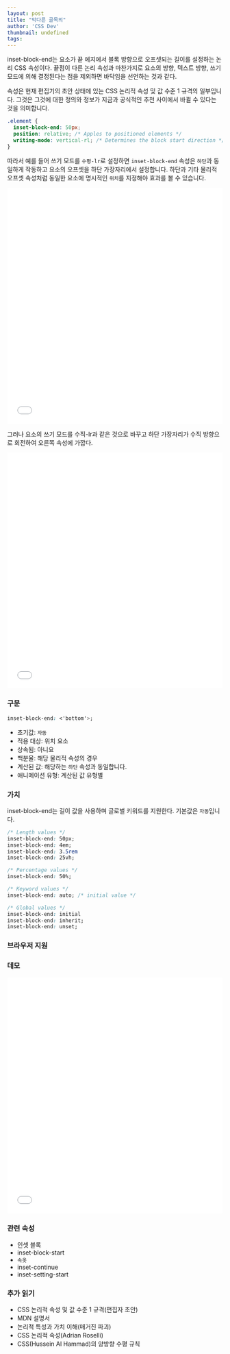 ```yaml
---
layout: post
title: "막다른 골목의"
author: 'CSS Dev'
thumbnail: undefined
tags: 
---
```



inset-block-end는 요소가 끝 에지에서 블록 방향으로 오프셋되는 길이를 설정하는 논리 CSS 속성이다. 끝점이 다른 논리 속성과 마찬가지로 요소의 방향, 텍스트 방향, 쓰기 모드에 의해 결정된다는 점을 제외하면 바닥임을 선언하는 것과 같다.

속성은 현재 편집기의 초안 상태에 있는 CSS 논리적 속성 및 값 수준 1 규격의 일부입니다. 그것은 그것에 대한 정의와 정보가 지금과 공식적인 추천 사이에서 바뀔 수 있다는 것을 의미합니다.

```css
.element {
  inset-block-end: 50px;
  position: relative; /* Apples to positioned elements */
  writing-mode: vertical-rl; /* Determines the block start direction */
} 

```

따라서 예를 들어 쓰기 모드를 `수평-lr`로 설정하면 `inset-block-end` 속성은 `하단`과 동일하게 작동하고 요소의 오프셋을 하단 가장자리에서 설정합니다. 하단과 기타 물리적 오프셋 속성처럼 동일한 요소에 명시적인 `위치`를 지정해야 효과를 볼 수 있습니다.

<div class="wp-block-cp-codepen-gutenberg-embed-block cp_embed_wrapper resizable" style="height: 550px;"><iframe id="cp_embed_qBNBpWY" src="//codepen.io/anon/embed/qBNBpWY?height=550&amp;theme-id=1&amp;slug-hash=qBNBpWY&amp;default-tab=result" height="550" scrolling="no" frameborder="0" allowfullscreen="" allowpaymentrequest="" name="CodePen Embed qBNBpWY" title="CodePen Embed qBNBpWY" class="cp_embed_iframe" style="width: 100%; overflow: hidden; height: 100%;">CodePen Embed Fallback</iframe><div class="win-size-grip" style="touch-action: none;"></div></div>

그러나 요소의 쓰기 모드를 수직-lr과 같은 것으로 바꾸고 하단 가장자리가 수직 방향으로 회전하여 오른쪽 속성에 가깝다.

<div class="wp-block-cp-codepen-gutenberg-embed-block cp_embed_wrapper resizable" style="height: 550px;"><iframe id="cp_embed_eYzYymW" src="//codepen.io/anon/embed/eYzYymW?height=550&amp;theme-id=1&amp;slug-hash=eYzYymW&amp;default-tab=result" height="550" scrolling="no" frameborder="0" allowfullscreen="" allowpaymentrequest="" name="CodePen Embed eYzYymW" title="CodePen Embed eYzYymW" class="cp_embed_iframe" style="width: 100%; overflow: hidden; height: 100%;">CodePen Embed Fallback</iframe><div class="win-size-grip" style="touch-action: none;"></div></div>

### 구문

```css
inset-block-end: <'bottom'>;
```

- 초기값: `자동`
- 적용 대상: 위치 요소
- 상속됨: 아니요
- 백분율: 해당 물리적 속성의 경우
- 계산된 값: 해당하는 `하단` 속성과 동일합니다.
- 애니메이션 유형: 계산된 값 유형별

### 가치

inset-block-end는 길이 값을 사용하며 글로벌 키워드를 지원한다. 기본값은 `자동`입니다.

```css
/* Length values */
inset-block-end: 50px;
inset-block-end: 4em;
inset-block-end: 3.5rem
inset-block-end: 25vh;

/* Percentage values */
inset-block-end: 50%;

/* Keyword values */
inset-block-end: auto; /* initial value */

/* Global values */
inset-block-end: initial
inset-block-end: inherit;
inset-block-end: unset;
```

### 브라우저 지원

### 데모

<div class="wp-block-cp-codepen-gutenberg-embed-block cp_embed_wrapper resizable" style="height: 550px;"><iframe id="cp_embed_mdEdxXj" src="//codepen.io/anon/embed/mdEdxXj?height=550&amp;theme-id=1&amp;slug-hash=mdEdxXj&amp;default-tab=result" height="550" scrolling="no" frameborder="0" allowfullscreen="" allowpaymentrequest="" name="CodePen Embed mdEdxXj" title="CodePen Embed mdEdxXj" class="cp_embed_iframe" style="width: 100%; overflow: hidden; height: 100%;">CodePen Embed Fallback</iframe><div class="win-size-grip" style="touch-action: none;"></div></div>

### 관련 속성

- 인셋 블록
- inset-block-start
- `속옷`
- inset-continue
- inset-setting-start

### 추가 읽기

- CSS 논리적 속성 및 값 수준 1 규격(편집자 초안)
- MDN 설명서
- 논리적 특성과 가치 이해(매거진 파괴)
- CSS 논리적 속성(Adrian Roselli)
- CSS(Hussein Al Hammad)의 양방향 수평 규칙